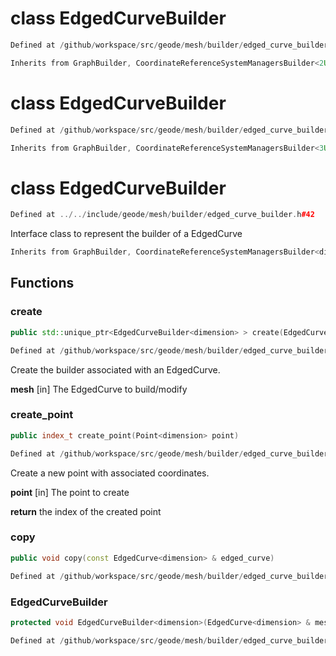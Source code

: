 # class EdgedCurveBuilder

```cpp
Defined at /github/workspace/src/geode/mesh/builder/edged_curve_builder.cpp#82
```

```cpp
Inherits from GraphBuilder, CoordinateReferenceSystemManagersBuilder<2U>
```



# class EdgedCurveBuilder

```cpp
Defined at /github/workspace/src/geode/mesh/builder/edged_curve_builder.cpp#83
```

```cpp
Inherits from GraphBuilder, CoordinateReferenceSystemManagersBuilder<3U>
```



# class EdgedCurveBuilder

```cpp
Defined at ../../include/geode/mesh/builder/edged_curve_builder.h#42
```

 Interface class to represent the builder of a EdgedCurve



```cpp
Inherits from GraphBuilder, CoordinateReferenceSystemManagersBuilder<dimension>
```



## Functions

### create

```cpp
public std::unique_ptr<EdgedCurveBuilder<dimension> > create(EdgedCurve<dimension> & mesh)
```

```cpp
Defined at /github/workspace/src/geode/mesh/builder/edged_curve_builder.cpp#42
```

 Create the builder associated with an EdgedCurve.

**mesh** [in] The EdgedCurve to build/modify

### create_point

```cpp
public index_t create_point(Point<dimension> point)
```

```cpp
Defined at /github/workspace/src/geode/mesh/builder/edged_curve_builder.cpp#50
```

 Create a new point with associated coordinates.

**point** [in] The point to create

**return** the index of the created point

### copy

```cpp
public void copy(const EdgedCurve<dimension> & edged_curve)
```

```cpp
Defined at /github/workspace/src/geode/mesh/builder/edged_curve_builder.cpp#60
```

### EdgedCurveBuilder

```cpp
protected void EdgedCurveBuilder<dimension>(EdgedCurve<dimension> & mesh)
```

```cpp
Defined at /github/workspace/src/geode/mesh/builder/edged_curve_builder.cpp#33
```



